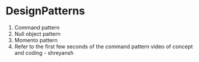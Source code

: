 # DesignPatterns
1) Command pattern
2) Null object pattern
3) Momento pattern
4) Refer to the first few seconds of the command pattern video of concept and coding - shreyansh
